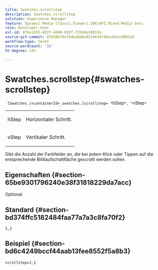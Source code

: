 ```yaml
---
title: Swatches.scrollstep
description: Swatches.scrollstep
solution: Experience Manager
feature: Dynamic Media Classic,Viewers,SDK/API,Mixed Media Sets
role: Developer,User
exl-id: 8f6a1655-022f-4d49-b02f-7354da34553a
source-git-commit: 6f838470a7bdea8e8c0219e59746ec82ecd802a8
workflow-type: tm+mt
source-wordcount: '32'
ht-degree: 12%

---
```


# Swatches.scrollstep{#swatches-scrollstep}

` [Swatches.|<containerId>_swatches.]scrollstep= *`hStep`*, *`vStep`*`

<table id="table_DC890B3CAB6847318081AC74424147B9"> 
 <tbody> 
  <tr> 
   <td> <p> <span class="codeph"> <span class="varname"> hStep</span> </span> </p> </td> 
   <td> <p>Horizontaler Schritt. </p> </td> 
  </tr> 
  <tr> 
   <td> <p> <span class="codeph"> <span class="varname"> vStep</span> </span> </p> </td> 
   <td> <p>Vertikaler Schritt. </p> </td> 
  </tr> 
 </tbody> 
</table>

Gibt die Anzahl der Farbfelder an, die bei jedem Klick oder Tippen auf die entsprechende Bildlaufschaltfläche gescrollt werden sollen.

## Eigenschaften {#section-65be9301796240e38f31818229da7acc}

Optional.

## Standard {#section-bd374ffc5182484faa77a7a3c8fa70f2}

`3,3`

## Beispiel {#section-bd6c4249bccf44aab13fee8552f5a8b3}

`scrollstep=1,1`
